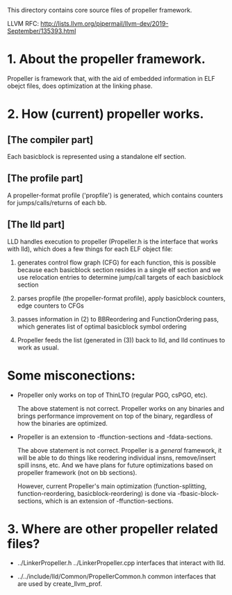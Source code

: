 This directory contains core source files of propeller framework.

LLVM RFC: http://lists.llvm.org/pipermail/llvm-dev/2019-September/135393.html

# 1. About the propeller framework.

Propeller is framework that, with the aid of embedded information
in ELF obejct files, does optimization at the linking phase.

# 2. How (current) propeller works.

## [The compiler part]

   Each basicblock is represented using a standalone elf section.

## [The profile part]

   A propeller-format profile ('propfile') is generated, which
   contains counters for jumps/calls/returns of each bb.

## [The lld part]

   LLD handles execution to propeller (Propeller.h is the interface
   that works with lld), which does a few things for each ELF object
   file:

   1. generates control flow graph (CFG) for each function, this is
      possible because each basicblock section resides in a single elf
      section and we use relocation entries to determine jump/call
      targets of each basicblock section
   
   2. parses propfile (the propeller-format profile), apply
      basicblock counters, edge counters to CFGs
   
   3. passes information in (2) to BBReordering and FunctionOrdering
      pass, which generates list of optimal basicblock symbol ordering
   
   4. Propeller feeds the list (generated in (3)) back to lld, and lld
      continues to work as usual.

# Some misconections:

  - Propeller only works on top of ThinLTO (regular PGO, csPGO, etc).

    The above statement is not correct. Propeller works on any
    binaries and brings performance improvement on top of the binary,
    regardless of how the binaries are optimized.

  - Propeller is an extension to -ffunction-sections and -fdata-sections.

    The above statement is not correct. Propeller is a *general*
    framework, it will be able to do things like reodering individual
    insns, remove/insert spill insns, etc. And we have plans for
    future optimizations based on propeller framework (not on bb
    sections).

    However, current Propeller's main optimization
    (function-splitting, function-reordering, basicblock-reordering)
    is done via -fbasic-block-sections, which is an extension of
    -ffunction-sections.

# 3. Where are other propeller related files?

  - ../LinkerPropeller.h ../LinkerPropeller.cpp interfaces that
    interact with lld.
  
  - ../../include/lld/Common/PropellerCommon.h common interfaces that
    are used by create_llvm_prof.
